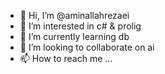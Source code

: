 - 👋 Hi, I’m @aminallahrezaei
- 👀 I’m interested in c# & prolig
- 🌱 I’m currently learning db
- 💞️ I’m looking to collaborate on ai
- 📫 How to reach me ...

<!---
aminallahrezaei/aminallahrezaei is a ✨ special ✨ repository because its `README.md` (this file) appears on your GitHub profile.
You can click the Preview link to take a look at your changes.
--->
